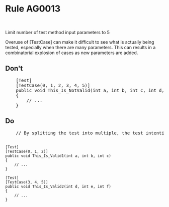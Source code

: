 ﻿# Rule AG0013

﻿<p>
    Limit number of test method input parameters to 5
</p>
<p>
    Overuse of [TestCase] can make it difficult to see what is actually being tested, especially when there are many parameters.
    This can results in a combinatorial explosion of cases as new parameters are added.
</p>

<h2>Don't</h2>
<pre>
    [Test]
    [TestCase(0, 1, 2, 3, 4, 5)]
    public void This_Is_NotValid(int a, int b, int c, int d, int e, int f)
    {
        // ...
    }
</pre>

<h2>Do</h2>
<pre>
    // By splitting the test into multiple, the test intention becomes more obvious.

    [Test]
    [TestCase(0, 1, 2)]
    public void This_Is_Valid1(int a, int b, int c)
    {
        // ...
    }

    [Test]
    [TestCase(3, 4, 5)]
    public void This_Is_Valid2(int d, int e, int f)
    {
        // ...
    }
</pre>

